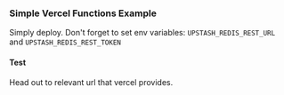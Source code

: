 ### Simple Vercel Functions Example
Simply deploy. Don't forget to set env variables: `UPSTASH_REDIS_REST_URL` and `UPSTASH_REDIS_REST_TOKEN`

#### Test
Head out to relevant url that vercel provides.